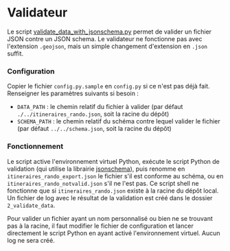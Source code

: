 # Validateur

Le script [validate_data_with_jsonschema.py](./validate_data_with_jsonschema.py) permet de valider un fichier JSON contre un JSON schema. Le validateur ne fonctionne pas avec l'extension `.geojson`, mais un simple changement d'extension en `.json` suffit.

### Configuration

Copier le fichier `config.py.sample` en `config.py` si ce n'est pas déjà fait.
Renseigner les paramètres suivants si besoin :
 - `DATA_PATH` : le chemin relatif du fichier à valider (par défaut `./../itineraires_rando.json`, soit la racine du dépôt)
 - `SCHEMA_PATH` : le chemin relatif du schéma contre lequel valider le fichier (par défaut `../../schema.json`, soit la racine du dépôt)

### Fonctionnement
Le script [](validate.sh) active l'environnement virtuel Python, exécute le script Python de validation (qui utilise la librairie [jsonschema](https://python-jsonschema.readthedocs.io/en/stable/)), puis renomme en `itineraires_rando_export.json` le fichier s'il est conforme au schéma, ou en `itineraires_rando_notvalid.json` s'il ne l'est pas. Ce script shell ne fonctionne que si `itineraires_rando.json` existe à la racine du dépôt local.
Un fichier de log avec le résultat de la validation est créé dans le dossier `2_validate_data`.

Pour valider un fichier ayant un nom personnalisé ou bien ne se trouvant pas à la racine, il faut modifier le fichier de configuration et lancer directement le script Python en ayant activé l'environnement virtuel. Aucun log ne sera créé.
